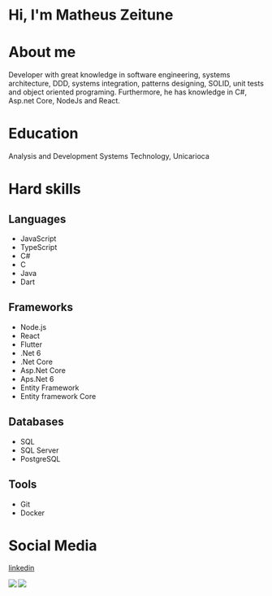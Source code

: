 # Hi, I'm Matheus Zeitune

# About me
Developer with great knowledge in software engineering, systems architecture, DDD, systems integration, patterns designing, SOLID, unit tests and object oriented programing. Furthermore, he has knowledge in C#, Asp.net Core, NodeJs and React.

# Education
Analysis and Development Systems Technology, Unicarioca

# Hard skills
## Languages
* JavaScript
* TypeScript
* C#
* C
* Java
* Dart

## Frameworks
* Node.js
* React
* Flutter
* .Net 6
* .Net Core
* Asp.Net Core
* Aps.Net 6
* Entity Framework
* Entity framework Core

## Databases
* SQL
* SQL Server
* PostgreSQL

## Tools
* Git
* Docker

# Social Media
[linkedin](https://www.linkedin.com/in/matheus-zeitune)

<div align="left"> 
  <img align="left" src="https://github-readme-stats.vercel.app/api/top-langs/?username=mzet97&layout=compact&theme=dark" />
  <img align="left" src="https://github-readme-stats.vercel.app/api?username=mzet97&show_icons=true&theme=dark&count_private=true&hide=contribs,issues&include_all_commits=true" />
</div>
